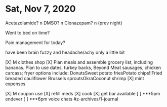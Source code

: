 # Sat, Nov 7, 2020
Acetazolamide? n
DMSO? n
Clonazepam? n
(prev night)

Went to bed on time? 

Pain management for today? 

have been brain fuzzy and headache/achy only a little bit

[X] M clothes shop
[X] Plan meals and assemble grocery list, including bananas. Plan to use dates, turkey backs, Beyond Meat sausages, chicken carcass; fryer options include: DonutsSweet potato friesPotato chips!!Fried breaded cauliflower Brussels sproutsOkraCoconut shrimp
[X] mint expenses


[X] M coupon use
[X] refill meds
[X] cook
[X] get bar available
[ ] ***5pm endever
[ ] ***6pm voice chats
#z-archives/1-journal